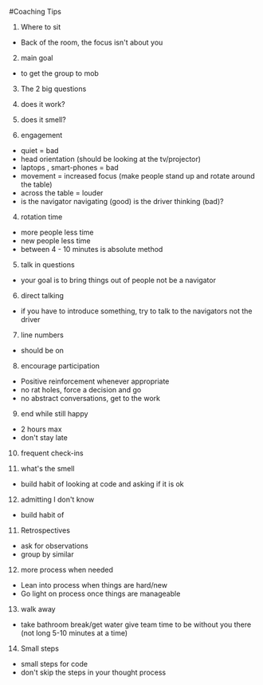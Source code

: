 #Coaching Tips

1) Where to sit 
  - Back of the room, the focus isn't about you

2) main goal
  - to get the group to mob

3) The 2 big questions
  1) does it work?
  2) does it smell?

3) engagement
  - quiet = bad
  - head orientation (should be looking at the tv/projector)
  - laptops , smart-phones = bad
  - movement = increased focus (make people stand up and rotate around the table)
  - across the table = louder
  - is the navigator navigating (good) is the driver thinking (bad)?

4) rotation time 
  - more people less time
  - new people less time
  - between 4 - 10 minutes is absolute method

5) talk in questions
  - your goal is to bring things out of people not be a navigator

6) direct talking
  - if you have to introduce something, try to talk to the navigators not the driver

7) line numbers
  - should be on

8) encourage participation 
  - Positive reinforcement whenever appropriate 
  - no rat holes, force a decision and go
  - no abstract conversations, get to the work

9) end while still happy
  - 2 hours max
  - don't stay late

10) frequent check-ins

11) what's the smell
  - build habit of looking at code and asking if it is ok

12) admitting I don't know
  - build habit of 

11) Retrospectives
  - ask for observations
  - group by similar

12) more process when needed
 - Lean into process when things are hard/new
 - Go light on process once things are manageable

13) walk away
 - take bathroom break/get water give team time to be without you there (not long 5-10 minutes at a time)

14) Small steps
 - small steps for code
 - don't skip the steps in your thought process 






